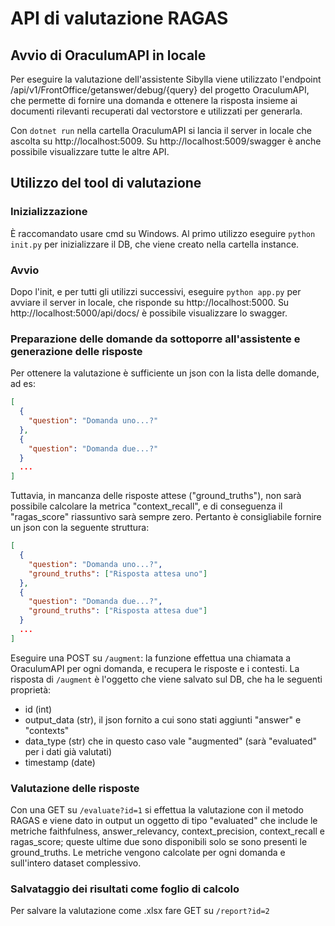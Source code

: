 # API di valutazione RAGAS

## Avvio di OraculumAPI in locale

Per eseguire la valutazione dell'assistente Sibylla viene utilizzato l'endpoint /api/v1/FrontOffice/getanswer/debug/{query} del progetto OraculumAPI, che permette di fornire una domanda e ottenere la risposta insieme ai documenti rilevanti recuperati dal vectorstore e utilizzati per generarla.

Con `dotnet run` nella cartella OraculumAPI si lancia il server in locale che ascolta su http://localhost:5009.
Su http://localhost:5009/swagger è anche possibile visualizzare tutte le altre API.

## Utilizzo del tool di valutazione

### Inizializzazione

È raccomandato usare cmd su Windows.
Al primo utilizzo eseguire `python init.py` per inizializzare il DB, che viene creato nella cartella instance.

### Avvio

Dopo l'init, e per tutti gli utilizzi successivi, eseguire `python app.py` per avviare il server in locale, che risponde su http://localhost:5000.
Su http://localhost:5000/api/docs/ è possibile visualizzare lo swagger.

### Preparazione delle domande da sottoporre all'assistente e generazione delle risposte

Per ottenere la valutazione è sufficiente un json con la lista delle domande, ad es:

```json
[
  {
    "question": "Domanda uno...?"
  },
  {
    "question": "Domanda due...?"
  }
  ...
]
```

Tuttavia, in mancanza delle risposte attese ("ground_truths"), non sarà possibile calcolare la metrica "context_recall", e di conseguenza il "ragas_score" riassuntivo sarà sempre zero.
Pertanto è consigliabile fornire un json con la seguente struttura:

```json
[
  {
    "question": "Domanda uno...?",
    "ground_truths": ["Risposta attesa uno"]
  },
  {
    "question": "Domanda due...?",
    "ground_truths": ["Risposta attesa due"]
  }
  ...
]
```

Eseguire una POST su `/augment`: la funzione effettua una chiamata a OraculumAPI per ogni domanda, e recupera le risposte e i contesti. La risposta di `/augment` è l'oggetto che viene salvato sul DB, che ha le seguenti proprietà:

- id (int)
- output_data (str), il json fornito a cui sono stati aggiunti "answer" e "contexts"
- data_type (str) che in questo caso vale "augmented" (sarà "evaluated" per i dati già valutati)
- timestamp (date)

### Valutazione delle risposte

Con una GET su `/evaluate?id=1` si effettua la valutazione con il metodo RAGAS e viene dato in output un oggetto di tipo "evaluated" che include le metriche faithfulness, answer_relevancy, context_precision, context_recall e ragas_score; queste ultime due sono disponibili solo se sono presenti le ground_truths. Le metriche vengono calcolate per ogni domanda e sull'intero dataset complessivo.


### Salvataggio dei risultati come foglio di calcolo

Per salvare la valutazione come .xlsx fare GET su `/report?id=2`